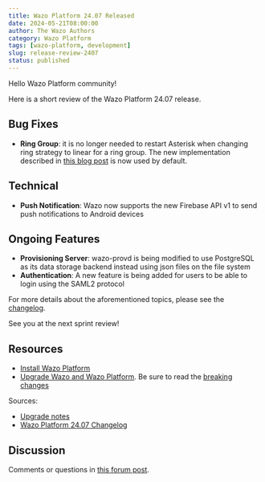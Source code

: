 ```yaml
---
title: Wazo Platform 24.07 Released
date: 2024-05-21T08:00:00
author: The Wazo Authors
category: Wazo Platform
tags: [wazo-platform, development]
slug: release-review-2407
status: published
---
```


Hello Wazo Platform community!

Here is a short review of the Wazo Platform 24.07 release.

## Bug Fixes

- **Ring Group**: it is no longer needed to restart Asterisk when changing ring
  strategy to linear for a ring group. The new implementation described in
  [this blog post](/blog/linear-ring-group-preview) is now used by default.

## Technical

- **Push Notification**: Wazo now supports the new Firebase API v1 to send push
  notifications to Android devices

## Ongoing Features

- **Provisioning Server**: wazo-provd is being modified to use PostgreSQL as
  its data storage backend instead using json files on the file system
- **Authentication**: A new feature is being added for users to be able to
  login using the SAML2 protocol

For more details about the aforementioned topics, please see the
[changelog](https://wazo-dev.atlassian.net/issues/?jql=project%3DWAZO%20AND%20fixVersion%3D24.07).

See you at the next sprint review!

## Resources

- [Install Wazo Platform](/use-cases)
- [Upgrade Wazo and Wazo Platform](/uc-doc/upgrade/). Be sure to read the
  [breaking changes](/uc-doc/upgrade/upgrade_notes#24-07)

Sources:

- [Upgrade notes](/uc-doc/upgrade/upgrade_notes#24-07)
- [Wazo Platform 24.07 Changelog](https://wazo-dev.atlassian.net/issues/?jql=project%3DWAZO%20AND%20fixVersion%3D24.07)

## Discussion

Comments or questions in
[this forum post](https://wazo-platform.discourse.group/t/blog-wazo-platform-24-07-released).
